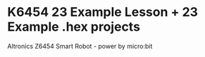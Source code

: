 # K6454 23 Example Lesson + 23 Example .hex projects
Altronics Z6454 Smart Robot - power by micro:bit
